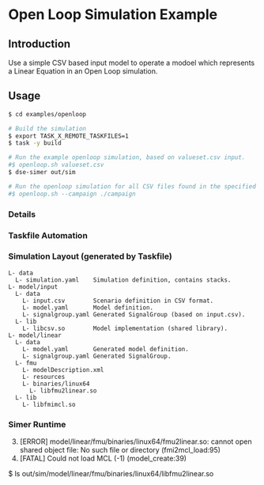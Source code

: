 # Open Loop Simulation Example

## Introduction

Use a simple CSV based input model to operate a modoel which represents a Linear Equation in an Open Loop simulation.



## Usage

```bash
$ cd examples/openloop

# Build the simulation
$ export TASK_X_REMOTE_TASKFILES=1
$ task -y build

# Run the example openloop simulation, based on valueset.csv input.
#$ openloop.sh valueset.csv
$ dse-simer out/sim

# Run the openloop simulation for all CSV files found in the specified folder.
#$ openloop.sh --campaign ./campaign
```


### Details

### Taskfile Automation


### Simulation Layout (generated by Taskfile)

```text
L- data
  L- simulation.yaml    Simulation definition, contains stacks.
L- model/input
  L- data
    L- input.csv        Scenario definition in CSV format.
    L- model.yaml       Model definition.
    L- signalgroup.yaml Generated SignalGroup (based on input.csv).
  L- lib
    L- libcsv.so        Model implementation (shared library).
L- model/linear
  L- data
    L- model.yaml       Generated model definition.
    L- signalgroup.yaml Generated SignalGroup.
  L- fmu
    L- modelDescription.xml
    L- resources
    L- binaries/linux64
      L- libfmu2linear.so
  L- lib
    L- libfmimcl.so
```


### Simer Runtime

3) [ERROR]  model/linear/fmu/binaries/linux64/fmu2linear.so: cannot open shared object file: No such file or directory (fmi2mcl_load:95)
3) [FATAL]  Could not load MCL (-1) (model_create:39)

$ ls out/sim/model/linear/fmu/binaries/linux64/libfmu2linear.so
